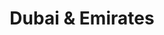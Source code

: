 ---
category: rest-of-the-world
title: Dubai & Emirates
class: dubai-and-emirates
cruiseline: Royal Caribbean – Splendour of the Seas
price: 739
nights: 8
cruise-url: http://www.planetcruise.co.uk/royal-caribbean-cruises/splendour-of-the-seas/07-february-2016/81479?referrersiteid=970
---